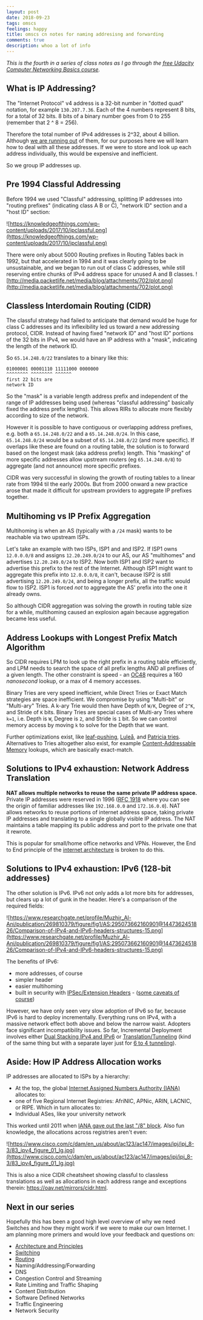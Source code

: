 ```yaml
---
layout: post
date: 2018-09-23
tags: omscs
feelings: happy
title: omscs cn notes for naming addresisng and forwarding
comments: true
description: whoo a lot of info
---
```


*This is the fourth in a series of class notes as I go through the [free Udacity Computer Networking Basics course](https://www.udacity.com/course/computer-networking--ud436).*

## What is IP Addressing?

The "Internet Protocol" v4 address is a 32-bit number in "dotted quad" notation, for example `130.207.7.36`. Each of the 4 numbers represent 8 bits, for a total of 32 bits. 8 bits of a binary number goes from 0 to 255 (remember that 2 ^ 8 = 256). 

Therefore the total number of IPv4 addresses is 2^32, about 4 billion. Although [we are running out](https://dev.to/swyx/networking-essentials-architecture-and-principles-2g5e) of them, for our purposes here we will learn how to deal with all these addresses. If we were to store and look up each address individually, this would be expensive and inefficient. 

So we group IP addresses up.

## Pre 1994 Classful Addressing

Before 1994 we used "Classful" addressing, splitting IP addresses into "routing prefixes" (indicating class A B or C), "network ID" section and a "host ID" section:

![https://knowledgeofthings.com/wp-content/uploads/2017/10/ipclassful.png](https://knowledgeofthings.com/wp-content/uploads/2017/10/ipclassful.png)

There were only about 5000 Routing prefixes in Routing Tables back in 1992, but that accelerated in 1994 and it was clearly going to be unsustainable, and we began to run out of class C addresses, while still reserving entire chunks of IPv4 address space for unused A and B classes. 
![http://media.packetlife.net/media/blog/attachments/702/plot.png](http://media.packetlife.net/media/blog/attachments/702/plot.png)

## Classless Interdomain Routing (CIDR)

The classful strategy had failed to anticipate that demand would be huge for class C addresses and its inflexibility led us toward a new addressing protocol, CIDR. Instead of having fixed "network ID" and "host ID" portions of the 32 bits in IPv4, we would have an IP address with a "mask", indicating the length of the network ID.

So `65.14.248.0/22` translates to a binary like this:

```
01000001 00001110 11111000 0000000
^^^^^^^^ ^^^^^^^^ ^^^^^^
first 22 bits are 
network ID
```

So the "mask" is a variable length address prefix and independent of the range of IP addresses being used (whereas "classful addressing" basically fixed the address prefix lengths). This allows RIRs to allocate more flexibly according to size of the network.

However it is possible to have contiguous or overlapping address prefixes, e.g. both a `65.14.248.0/22` and a `65.14.248.0/24`. In this case, `65.14.248.0/24` would be a subset of `65.14.248.0/22` (and more specific). If overlaps like these are found on a routing table, the solution is to forward based on the longest mask (aka address prefix) length. This "masking" of more specific addresses allow upstream routers (eg `65.14.248.0/8`) to aggregate (and not announce) more specific prefixes.

CIDR was very successful in slowing the growth of routing tables to a linear rate from 1994 til the early 2000s. But from 2000 onward a new practice arose that made it difficult for upstream providers to aggregate IP prefixes together.

## Multihoming vs IP Prefix Aggregation

Multihoming is when an AS (typically with a `/24` mask) wants to be reachable via two upstream ISPs.

Let's take an example with two ISPs, ISP1 and and ISP2. If ISP1 owns `12.0.0.0/8` and assigns `12.20.249.0/24` to our AS, our AS "multihomes" and advertises `12.20.249.0/24` to ISP2. Now both ISP1 and ISP2 want to advertise this prefix to the rest of the Internet. Although ISP1 might want to aggregate this prefix into `12.0.0.0/8`, it can't, because ISP2 is still advertising `12.20.249.0/24`, and being a longer prefix, all the traffic would flow to ISP2. ISP1 is forced *not* to aggregate the AS' prefix into the one it already owns.

So although CIDR aggregation was solving the growth in routing table size for a while, multihoming caused an explosion again because aggregation became less useful.

## Address Lookups with Longest Prefix Match Algorithm

So CIDR requires LPM to look up the right prefix in a routing table efficiently, and LPM needs to search the space of all prefix lengths AND all prefixes of a given length. The other constraint is speed - an [OC48](https://en.wikipedia.org/wiki/Optical_Carrier_transmission_rates#OC-48_/_STM-16_/_2.5G_SONET) requires a 160 *nanosecond* lookup, or a max of 4 memory accesses.

Binary Tries are very speed inefficient, while Direct Tries or Exact Match strategies are space inefficient. We compromise by using "Multi-bit" or "Multi-ary" Tries. A k-ary Trie would then have Depth of `W/K`, Degree of `2^K`, and Stride of `K` bits. Binary Tries are special cases of Multi-ary Tries where `k=1`, i.e. Depth is `W`, Degree is `2`, and Stride is `1` bit. So we can control memory access by moving `k` to solve for the Depth that we want.

Further optimizations exist, like [leaf-pushing](https://ieeexplore.ieee.org/iel7/7106213/7110105/07110131.pdf), [Luleå](https://en.wikipedia.org/wiki/Lule%C3%A5_algorithm), and [Patricia tries](http://www.mathcs.emory.edu/~cheung/Courses/323/Syllabus/Text/trie02.html). Alternatives to Tries altogether also exist, for example [Content-Addressable Memory](https://en.wikipedia.org/wiki/Content-addressable_memory) lookups, which are basically exact-match.

## Solutions to IPv4 exhaustion: Network Address Translation

**NAT allows multiple networks to reuse the same private IP address space.** Private IP addresses were reserved in 1996 ([RFC 1918](https://tools.ietf.org/html/rfc1918) where you can see the origin of familiar addresses like `192.168.0.0` and `172.16.0.0`). NAT allows networks to reuse portions of internet address space, taking private IP addresses and translating to a single globally visible IP address. The NAT maintains a table mapping its public address and port to the private one that it rewrote.

This is popular for small/home office networks and VPNs. However, the End to End principle of the [internet architecture](https://dev.to/swyx/networking-essentials-architecture-and-principles-2g5e) is broken to do this.

## Solutions to IPv4 exhaustion: IPv6 (128-bit addresses)

The other solution is IPv6. IPv6 not only adds a lot more bits for addresses, but clears up a lot of gunk in the header. Here's a comparison of the required fields:

![https://www.researchgate.net/profile/Muzhir_Al-Ani/publication/269810379/figure/fig1/AS:295073662160901@1447362451826/Comparison-of-IPv4-and-IPv6-headers-structures-15.png](https://www.researchgate.net/profile/Muzhir_Al-Ani/publication/269810379/figure/fig1/AS:295073662160901@1447362451826/Comparison-of-IPv4-and-IPv6-headers-structures-15.png)

The benefits of IPv6:

- more addresses, of course
- simpler header
- easier multihoming
- built in security with [IPSec/Extension Headers](http://www.ipv6now.com.au/primers/IPv6PacketSecurity.php) - ([some caveats of course](https://www.internetsociety.org/blog/2015/01/ipv6-security-myth-2-ipv6-has-security-designed-in/))

However, we have only seen very slow adoption of IPv6 so far, because IPv6 is hard to deploy incrementally. Everything runs on IPv4, with a massive network effect both above and below the narrow waist. Adopters face significant incompatibility issues. So far, Incremental Deployment involves either [Dual Stacking IPv4 and IPv6](https://www.juniper.net/documentation/en_US/junos/topics/concept/ipv6-dual-stack-understanding.html) or [Translation/Tunneling](http://www.ciscopress.com/articles/article.asp?p=2104947) (kind of the same thing but with a separate layer just for [6 to 4 tunneling](https://en.wikipedia.org/wiki/6to4)).


## Aside: How IP Address Allocation works

IP addresses are allocated to ISPs by a hierarchy:

- At the top, the global [Internet Assigned Numbers Authority (IANA)](https://www.iana.org/) allocates to: 
- one of five Regional Internet Registries: AfriNIC, APNic, ARIN, LACNIC, or RIPE. Which in turn allocates to:
- Individual ASes, like your university network

This worked until 2011 when [IANA gave out the last "/8" block](https://www.nro.net/ipv4-free-pool-depleted/). Also fun knowledge, the allocations across registries aren't even:

![https://www.cisco.com/c/dam/en_us/about/ac123/ac147/images/ipj/ipj_8-3/83_ipv4_figure_01_lg.jpg](https://www.cisco.com/c/dam/en_us/about/ac123/ac147/images/ipj/ipj_8-3/83_ipv4_figure_01_lg.jpg)

This is also a nice CIDR cheatsheet showing classful to classless translations as well as allocations in each address range and exceptions therein: <https://oav.net/mirrors/cidr.html>.

## Next in our series

Hopefully this has been a good high level overview of why we need Switches and how they might work if we were to make our own Internet. I am planning more primers and would love your feedback and questions on:

- [Architecture and Principles](https://dev.to/swyx/networking-essentials-architecture-and-principles-2g5e)
- [Switching](https://dev.to/swyx/networking-essentials-switching-3eba)
- [Routing](https://dev.to/swyx/networking-essentials-routing-5gb7/)
- Naming/Addressing/Forwarding
- DNS
- Congestion Control and Streaming
- Rate Limiting and Traffic Shaping
- Content Distribution
- Software Defined Networks
- Traffic Engineering
- Network Security
